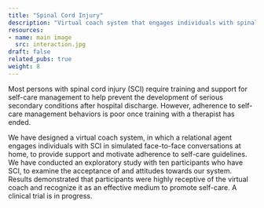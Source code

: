 ```yaml
---
title: "Spinal Cord Injury"
description: "Virtual coach system that engages individuals with spinal cord injury to provide support and motivate adherence to self-care guidelines."
resources:
- name: main image
  src: interaction.jpg
draft: false
related_pubs: true
weight: 8
---
```


Most persons with spinal cord injury (SCI) require training and support for self-care management to help prevent the development of serious secondary conditions after hospital discharge. However, adherence to self-care management behaviors is poor once training with a therapist has ended.

We have designed a virtual coach system, in which a relational agent engages individuals with SCI in simulated face-to-face conversations at home,
to provide support and motivate adherence to self-care guidelines.
We have conducted an exploratory study with ten participants who have SCI, to examine the acceptance of and attitudes towards our system.
Results demonstrated that participants were highly receptive of the virtual coach and recognize it as an effective medium to promote self-care.
A clinical trial is in progress.

